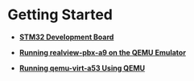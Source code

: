 # Getting Started<a name="EN-US_TOPIC_0305680999"></a>

-   **[STM32 Development Board](stm32-development-board.md)**  

-   **[Running realview-pbx-a9 on the QEMU Emulator](running-realview-pbx-a9-on-the-qemu-emulator.md)**  

-   **[Running qemu-virt-a53 Using QEMU](running-qemu-virt-a53-using-qemu.md)**  


